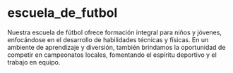 # escuela_de_futbol
Nuestra escuela de fútbol ofrece formación integral para niños y jóvenes, enfocándose en el desarrollo de habilidades técnicas y físicas. En un ambiente de aprendizaje y diversión, también brindamos la oportunidad de competir en campeonatos locales, fomentando el espíritu deportivo y el trabajo en equipo.
